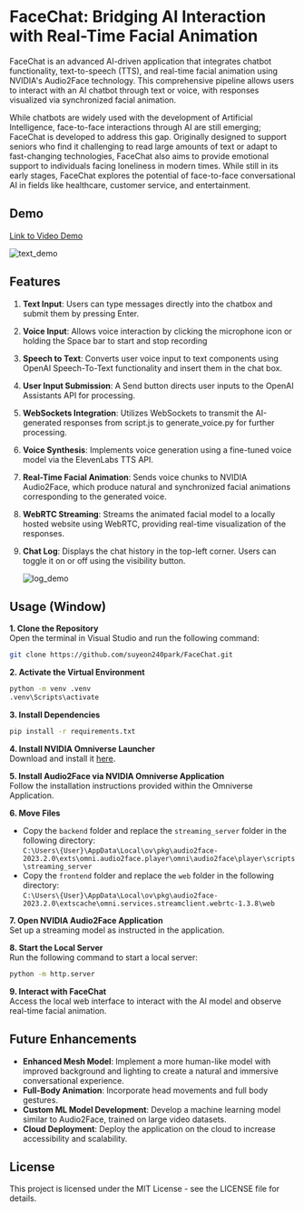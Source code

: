 # FaceChat: Bridging AI Interaction with Real-Time Facial Animation
FaceChat is an advanced AI-driven application that integrates chatbot functionality, text-to-speech (TTS), and real-time facial animation using NVIDIA's Audio2Face technology. This comprehensive pipeline allows users to interact with an AI chatbot through text or voice, with responses visualized via synchronized facial animation.

While chatbots are widely used with the development of Artificial Intelligence, face-to-face interactions through AI are still emerging; FaceChat is developed to address this gap. Originally designed to support seniors who find it challenging to read large amounts of text or adapt to fast-changing technologies, FaceChat also aims to provide emotional support to individuals facing loneliness in modern times. While still in its early stages, FaceChat explores the potential of face-to-face conversational AI in fields like healthcare, customer service, and entertainment.

## Demo
[Link to Video Demo](https://www.youtube.com/watch?v=jsKBskNUAYM&t=27s)

![text_demo](https://github.com/user-attachments/assets/5c88fad8-e42e-4e76-845a-42adf2a46d92)


## Features
1. **Text Input**: Users can type messages directly into the chatbox and submit them by pressing Enter.

2. **Voice Input**: Allows voice interaction by clicking the microphone icon or holding the Space bar to start and stop recording


3. **Speech to Text**: Converts user voice input to text components using OpenAI Speech-To-Text functionality and insert them in the chat box.


4. **User Input Submission**: A Send button directs user inputs to the OpenAI Assistants API for processing.


5. **WebSockets Integration**: Utilizes WebSockets to transmit the AI-generated responses from script.js to generate_voice.py for further processing.

6. **Voice Synthesis**: Implements voice generation using a fine-tuned voice model via the ElevenLabs TTS API.

7. **Real-Time Facial Animation**: Sends voice chunks to NVIDIA Audio2Face, which produce natural and synchronized facial animations corresponding to the generated voice.

8. **WebRTC Streaming**: Streams the animated facial model to a locally hosted website using WebRTC, providing real-time visualization of the responses.

9. **Chat Log**: Displays the chat history in the top-left corner. Users can toggle it on or off using the visibility button.

    ![log_demo](https://github.com/user-attachments/assets/15e41699-f049-4181-9306-e4c69fc44264)


## Usage (Window)
**1. Clone the Repository**<br />
Open the terminal in Visual Studio and run the following command:<br />

```bash
git clone https://github.com/suyeon240park/FaceChat.git
```

**2. Activate the Virtual Environment**<br />
```bash
python -m venv .venv
.venv\Scripts\activate
```

**3. Install Dependencies**<br />
```bash
pip install -r requirements.txt
```

**4. Install NVIDIA Omniverse Launcher**<br />
Download and install it [here](https://www.nvidia.com/en-us/omniverse/).

**5. Install Audio2Face via NVIDIA Omniverse Application**<br />
Follow the installation instructions provided within the Omniverse Application.

**6. Move Files**<br />
- Copy the `backend` folder and replace the `streaming_server` folder in the following directory:<br />
  `C:\Users\{User}\AppData\Local\ov\pkg\audio2face-2023.2.0\exts\omni.audio2face.player\omni\audio2face\player\scripts\streaming_server`<br />
- Copy the `frontend` folder and replace the `web` folder in the following directory:<br />
  `C:\Users\{User}\AppData\Local\ov\pkg\audio2face-2023.2.0\extscache\omni.services.streamclient.webrtc-1.3.8\web`

**7. Open NVIDIA Audio2Face Application**<br />
Set up a streaming model as instructed in the application.

**8. Start the Local Server**<br />
Run the following command to start a local server:<br />
```bash
python -m http.server
```

**9. Interact with FaceChat**<br />
Access the local web interface to interact with the AI model and observe real-time facial animation.



## Future Enhancements
- **Enhanced Mesh Model**: Implement a more human-like model with improved background and lighting to create a natural and immersive conversational experience.
- **Full-Body Animation**: Incorporate head movements and full body gestures.
- **Custom ML Model Development**: Develop a machine learning model similar to Audio2Face, trained on large video datasets.
- **Cloud Deployment**: Deploy the application on the cloud to increase accessibility and scalability.

## License
This project is licensed under the MIT License - see the LICENSE file for details.
